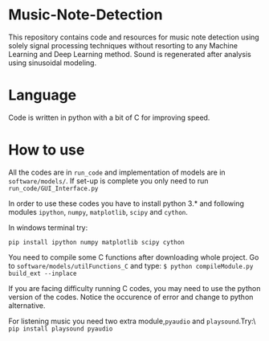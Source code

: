 # Music-Note-Detection
This repository contains code and resources for music note detection using solely signal processing techniques without resorting to any Machine Learning and Deep Learning method. Sound is regenerated after analysis using sinusoidal modeling.
# Language
Code is written in python with a bit of C for improving speed.
# How to use
All the codes are in  `run_code` and implementation of models are in `software/models/`. If set-up is complete you only need to run `run_code/GUI_Interface.py`

In order to use these codes you have to install python 3.* and following modules `ipython`, `numpy`, `matplotlib`, `scipy` and `cython`.

In windows terminal try:

`pip install ipython numpy matplotlib scipy cython`

You need to compile some C functions after downloading whole project. Go to `software/models/utilFunctions_C` and type:
`$ python compileModule.py build_ext --inplace`

If you are facing difficulty running C codes, you may need to use the python version of the codes. Notice the occurence of error and change to python alternative.

For listening music you need two extra module,`pyaudio` and `playsound`.Try:\ 
`pip install playsound pyaudio`

